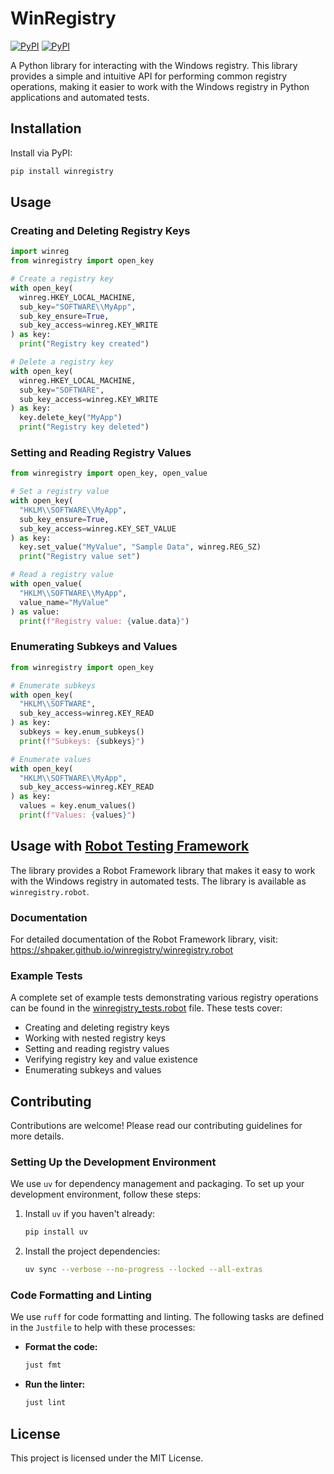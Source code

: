 # WinRegistry

[![PyPI](https://img.shields.io/pypi/v/winregistry.svg)](https://pypi.python.org/pypi/winregistry)
[![PyPI](https://img.shields.io/pypi/dm/winregistry.svg)](https://pypi.python.org/pypi/winregistry)

A Python library for interacting with the Windows registry. This library provides a simple and intuitive API for performing common registry operations, making it easier to work with the Windows registry in Python applications and automated tests.

## Installation

Install via PyPI:

```bash
pip install winregistry
```

## Usage

### Creating and Deleting Registry Keys

```python
import winreg
from winregistry import open_key

# Create a registry key
with open_key(
  winreg.HKEY_LOCAL_MACHINE,
  sub_key="SOFTWARE\\MyApp",
  sub_key_ensure=True,
  sub_key_access=winreg.KEY_WRITE
) as key:
  print("Registry key created")

# Delete a registry key
with open_key(
  winreg.HKEY_LOCAL_MACHINE,
  sub_key="SOFTWARE",
  sub_key_access=winreg.KEY_WRITE
) as key:
  key.delete_key("MyApp")
  print("Registry key deleted")
```

### Setting and Reading Registry Values

```python
from winregistry import open_key, open_value

# Set a registry value
with open_key(
  "HKLM\\SOFTWARE\\MyApp",
  sub_key_ensure=True,
  sub_key_access=winreg.KEY_SET_VALUE
) as key:
  key.set_value("MyValue", "Sample Data", winreg.REG_SZ)
  print("Registry value set")

# Read a registry value
with open_value(
  "HKLM\\SOFTWARE\\MyApp",
  value_name="MyValue"
) as value:
  print(f"Registry value: {value.data}")
```

### Enumerating Subkeys and Values

```python
from winregistry import open_key

# Enumerate subkeys
with open_key(
  "HKLM\\SOFTWARE",
  sub_key_access=winreg.KEY_READ
) as key:
  subkeys = key.enum_subkeys()
  print(f"Subkeys: {subkeys}")

# Enumerate values
with open_key(
  "HKLM\\SOFTWARE\\MyApp",
  sub_key_access=winreg.KEY_READ
) as key:
  values = key.enum_values()
  print(f"Values: {values}")
```

## Usage with [Robot Testing Framework](https://robotframework.org/)

The library provides a Robot Framework library that makes it easy to work with the Windows registry in automated tests. The library is available as `winregistry.robot`.

### Documentation

For detailed documentation of the Robot Framework library, visit:
https://shpaker.github.io/winregistry/winregistry.robot

### Example Tests

A complete set of example tests demonstrating various registry operations can be found in the [winregistry_tests.robot](winregistry_tests.robot) file. These tests cover:

- Creating and deleting registry keys
- Working with nested registry keys
- Setting and reading registry values
- Verifying registry key and value existence
- Enumerating subkeys and values

## Contributing

Contributions are welcome! Please read our contributing guidelines for more details.

### Setting Up the Development Environment

We use `uv` for dependency management and packaging. To set up your development environment, follow these steps:

1. Install `uv` if you haven't already:

    ```bash
    pip install uv
    ```

2. Install the project dependencies:

    ```bash
    uv sync --verbose --no-progress --locked --all-extras
    ```

### Code Formatting and Linting

We use `ruff` for code formatting and linting. The following tasks are defined in the `Justfile` to help with these processes:

- **Format the code:**

    ```bash
    just fmt
    ```

- **Run the linter:**

    ```bash
    just lint
    ```

## License

This project is licensed under the MIT License.
